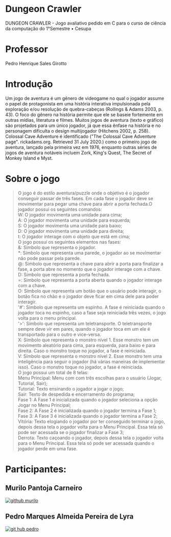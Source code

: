# Dungeon Crawler
DUNGEON CRAWLER - Jogo avaliativo pedido em C para o curso de ciência da computação do 1°Semestre • Cesupa
# Professor
Pedro Henrique Sales Girotto
# Introdução
Um jogo de aventura é um gênero de videogame no qual o jogador assume o papel de protagonista em uma história interativa impulsionada pela exploração e/ou resolução de quebra-cabeças (Rollings & Adams 2003, p. 43). O foco do gênero na história permite que ele se baseie fortemente em outras mídias, literatura e filmes. Muitos jogos de aventura (texto e gráfico) são projetados para um único jogador, já que essa ênfase na história e no personagem dificulta o design multijogador (Hitchens 2002, p. 258). Colossal Cave Adventure é identificado ("The Colossal Cave Adventure page". rickadams.org. Retrieved 31 July 2020.) como o primeiro jogo de aventura, lançado pela primeira vez em 1976, enquanto outras séries de jogos de aventura notáveis incluem Zork, King's Quest, The Secret of Monkey Island e Myst.
# Sobre o jogo
>O jogo é do estilo aventura/puzzle onde o objetivo é o jogador conseguir passar de três fases. Em cada fase o jogador deve se movimentar para pegar uma chave para abrir a porta fechada.O jogador possui os seguintes comandos:  
W: O jogador movimenta uma unidade para cima;  
A: O jogador movimenta uma unidade para esquerda;  
S: O jogador movimenta uma unidade para baixo;  
D: O jogador movimenta uma unidade para direita;  
t: O jogador interage com o objeto que está em cima;  
O jogo possui os seguintes elementos nas fases:  
&: Símbolo que representa o jogador.  
*: Símbolo que representa uma parede, o jogador ao se movimentar não pode passar pela parede.  
@: Simbolo que representa a chave para abrir a porta para finalizar a fase, a porta abre no momento que o jogador interage com a chave.  
D: Símbolo que representa a porta fechada.  
=: Simbolo que representa a porta aberta quando o jogador interage com a chave.  
O: Símbolo que representa um botão que o usuário pode interagir, o botão fica no chão e o jogador deve ficar em cima dele para poder interagir.  
'#': Símbolo que representa um espinho. A fase é reiniciada quando o jogador toca no espinho, caso a fase seja reiniciada três vezes, o jogo volta para o menu principal.  
'>': Símbolo que representa um teletransporte. O teletransporte sempre deve vir em pares, quando o jogador toca em um ele é transportado para o outro e vice-versa.  
X: Símbolo que representa o monstro nível 1. Esse monstro tem um movimento aleatório para cima, para esquerda, para baixo e para direita. Caso o monstro toque no jogador, a fase é reiniciada.  
V: Símbolo que representa o monstro nível 2. Esse monstro tem uma inteligência para seguir o jogador (há várias maneiras de implementar isso). Caso o monstro toque no jogador, a fase é reiniciada.  
        O jogo possui um total de 8 telas:  
Menu Principal: Menu com com três escolhas para o usuário (Jogar, Tutorial, Sair);  
Tutorial: Texto ensinando o jogador a jogar o jogo;  
Sair: Texto de despedida e encerramento do programa;  
Fase 1: A Fase 1 é inicializada quando o jogador seleciona a opção Jogar no Menu Principal;  
Fase 2: A Fase 2 é inicializada quando o jogador termina a Fase 1;  
Fase 3: A Fase 3 é inicializada quando o jogador termina a Fase 2;  
Vitória: Texto elogiando o jogador por ter conseguido terminar o jogo, depois dessa tela o jogador volta para o Menu Principal. Essa tela só pode ser acessada se o jogador finalizar a Fase 3;  
Derrota: Texto caçoando o jogador, depois dessa tela o jogador volta para o Menu Principal. Essa tela só pode ser acessada quando o jogador perde em uma fase.
# Participantes:
## Murilo Pantoja Carneiro
[![github murilo](https://camo.githubusercontent.com/e8608a6316b9d88ea49559b15837c90b1c14fb172ca6743b50150cd54f208e26/68747470733a2f2f696d672e736869656c64732e696f2f62616467652f4769744875622d3130303030303f7374796c653d666f722d7468652d6261646765266c6f676f3d676974687562266c6f676f436f6c6f723d7768697465)](https://github.com/devmirilo)
## Pedro Marques Almeida Pereira de Lyra
[![git hub pedro](https://camo.githubusercontent.com/e8608a6316b9d88ea49559b15837c90b1c14fb172ca6743b50150cd54f208e26/68747470733a2f2f696d672e736869656c64732e696f2f62616467652f4769744875622d3130303030303f7374796c653d666f722d7468652d6261646765266c6f676f3d676974687562266c6f676f436f6c6f723d7768697465)](https://github.com/pedrolyra18)

